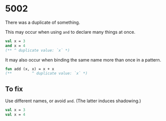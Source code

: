 # 5002

There was a duplicate of something.

This may occur when using `and` to declare many things at once.

```sml
val x = 3
and x = 4
(** ^ duplicate value: `x` *)
```

It may also occur when binding the same name more than once in a pattern.

<!-- @limit first -->

```sml
fun add (x, x) = x + x
(**         ^ duplicate value: `x` *)
```

## To fix

Use different names, or avoid `and`. (The latter induces shadowing.)

```sml
val x = 3
val x = 4
```
